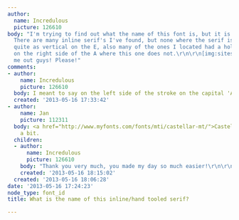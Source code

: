 ```yaml
---
author:
  name: Incredulous
  picture: 126610
body: "I'm trying to find out what the name of this font is, but it is eluding me.
  There are many inline serif's I've found, but none where the serif is so long or
  quite as vertical on the E, also many of the ones I located had a hollow stroke
  on the right side of the A where this one does not.\r\n\r\n[img:sites/default/files/old-images/bake_5702.jpg]\r\n\r\nHelp
  me out guys! Please!"
comments:
- author:
    name: Incredulous
    picture: 126610
  body: I meant to say on the left side of the stroke on the capital 'A'.
  created: '2013-05-16 17:33:42'
- author:
    name: Jan
    picture: 112311
  body: <a href="http://www.myfonts.com/fonts/mti/castellar-mt/">Castellar</a>, squooshed
    a bit.
  children:
  - author:
      name: Incredulous
      picture: 126610
    body: "Thank you very much, you made my day so much easier!\r\n\r\nIncredulous"
    created: '2013-05-16 18:15:02'
  created: '2013-05-16 18:06:28'
date: '2013-05-16 17:24:23'
node_type: font_id
title: What is the name of this inline/hand tooled serif?

---
```

